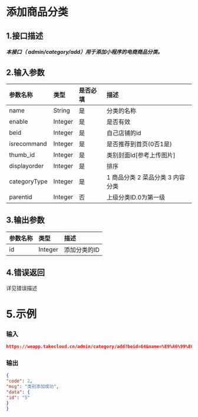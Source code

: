# 添加商品分类

## 1.接口描述

##### 本接口（ admin/category/add）用于添加小程序的电商商品分类。

## 2.输入参数

| 参数名称 | 类型 | 是否必填 | 描述 |
| :--- | :--- | :--- | :--- |
| name | String | 是 | 分类的名称 |
| enable | Integer | 是 | 是否有效 |
| beid | Integer | 是 | 自己店铺的id |
| isrecommand | Integer | 是 | 是否推荐到首页\(0否1是\) |
| thumb\_id | Integer | 是 | 类别封面Id\[参考上传图片\] |
| displayorder | Integer | 是 | 排序 |
| categoryType | Integer | 是 | 1 商品分类 2 菜品分类 3 内容分类 |
| parentid | Integer | 否 | 上级分类ID.0为第一级 |

## 3.输出参数

| 参数名称 | 类型 | 描述 |
| :--- | :--- | :--- |
| id | Integer | 添加分类的ID |

## 4.错误返回

详见错误描述

# 5.示例

### 输入

```json
https://weapp.takecloud.cn/admin/category/add?beid=64&name=%E9%A6%99%E8%95%89%E7%9A%84%E5%88%86%E7%B1%BB&enable=1&isrecommand=0&thumb_id=222&displayorder=5&categoryType=1&parentid=0&<公共请求参数>
```

### 输出

```json
{
"code": 2,
"msg": "类别添加成功",
"data": {
"id": "5"
}
}
```



